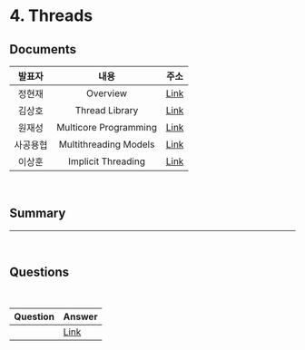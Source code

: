 #  4. Threads

##  Documents

| 발표자 | 내용 | 주소 |
|:----:|:-----:|:-----:|
|정현재| Overview | [Link]()|
|김상호| Thread Library | [Link](src/Thread_Library_(JAVA).pdf)|
|원재성| Multicore Programming | [Link](https://www.notion.so/Ch-04-Threads-2aa4369cadc04b3b8f56f15ca35256a7)|
|사공용협 | Multithreading Models | [Link]()|
|이상훈 | Implicit Threading | [Link](https://thoracic-scene-632.notion.site/Implicit-Threading-847bba298e3c471cac4ebab960c2fedc)|

<br>

##  Summary




--------------------------------------
<br>

##  Questions


<br>

|Question|Answer|
|--------------|--------------|
|| [Link]()|
